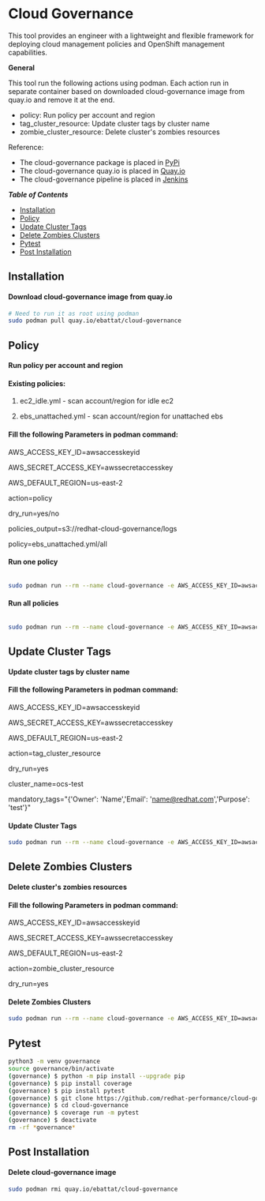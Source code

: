 # Cloud Governance
This tool provides an engineer with a lightweight and flexible framework for 
deploying cloud management policies and OpenShift management capabilities.

**General**

This tool run the following actions using podman.
Each action run in separate container based on downloaded cloud-governance image from quay.io 
and remove it at the end.

* policy: Run policy per account and region
* tag_cluster_resource: Update cluster tags by cluster name 
* zombie_cluster_resource: Delete cluster's zombies resources

Reference:
* The cloud-governance package is placed in [PyPi](https://pypi.org/project/cloud-governance/)
* The cloud-governance quay.io is placed in [Quay.io](https://quay.io/repository/ebattat/cloud-governance)
* The cloud-governance pipeline is placed in [Jenkins](TBD)

_**Table of Contents**_

<!-- TOC -->
- [Installation](#installation)
- [Policy](#policy)
- [Update Cluster Tags](#update-cluster-tags)
- [Delete Zombies Clusters](#delete-zombies-clusters)
- [Pytest](#pytest)
- [Post Installation](#post-installation)

<!-- /TOC -->


## Installation

#### Download cloud-governance image from quay.io
```sh
# Need to run it as root using podman
sudo podman pull quay.io/ebattat/cloud-governance
```

## Policy
#### Run policy per account and region
#### Existing policies: 

1. ec2_idle.yml - scan account/region for idle ec2

2. ebs_unattached.yml - scan account/region for unattached ebs

#### Fill the following Parameters in podman command:

AWS_ACCESS_KEY_ID=awsaccesskeyid

AWS_SECRET_ACCESS_KEY=awssecretaccesskey

AWS_DEFAULT_REGION=us-east-2

action=policy

dry_run=yes/no

policies_output=s3://redhat-cloud-governance/logs

policy=ebs_unattached.yml/all

#### Run one policy
```sh

sudo podman run --rm --name cloud-governance -e AWS_ACCESS_KEY_ID=awsaccesskeyid -e AWS_SECRET_ACCESS_KEY=awssecretaccesskey -e AWS_DEFAULT_REGION=us-east-2 -e action=policy -e dry_run=yes -e policies_output=s3://redhat-cloud-governance/logs -e policy=ebs_unattached.yml quay.io/ebattat/cloud-governance

```

#### Run all policies
```sh

sudo podman run --rm --name cloud-governance -e AWS_ACCESS_KEY_ID=awsaccesskeyid -e AWS_SECRET_ACCESS_KEY=awssecretaccesskey -e AWS_DEFAULT_REGION=us-east-2 -e action=policy -e dry_run=yes -e policies_output=s3://redhat-cloud-governance/logs -e policy=all quay.io/ebattat/cloud-governance

```
##  Update Cluster Tags
#### Update cluster tags by cluster name 
#### Fill the following Parameters in podman command:

AWS_ACCESS_KEY_ID=awsaccesskeyid

AWS_SECRET_ACCESS_KEY=awssecretaccesskey

AWS_DEFAULT_REGION=us-east-2

action=tag_cluster_resource

dry_run=yes

cluster_name=ocs-test

mandatory_tags="{'Owner': 'Name','Email': 'name@redhat.com','Purpose': 'test'}"

#### Update Cluster Tags
```sh
sudo podman run --rm --name cloud-governance -e AWS_ACCESS_KEY_ID=awsaccesskeyid -e AWS_SECRET_ACCESS_KEY=awssecretaccesskey -e AWS_DEFAULT_REGION=us-east-2 -e action=tag_cluster_resource -e dry_run=yes -e cluster_name=ocs-test -e mandatory_tags="{'Owner': 'Name','Email': 'name@redhat.com','Purpose': 'test'}" quay.io/ebattat/cloud-governance

```

## Delete Zombies Clusters
#### Delete cluster's zombies resources
#### Fill the following Parameters in podman command:

AWS_ACCESS_KEY_ID=awsaccesskeyid

AWS_SECRET_ACCESS_KEY=awssecretaccesskey

AWS_DEFAULT_REGION=us-east-2

action=zombie_cluster_resource

dry_run=yes

#### Delete Zombies Clusters
```sh
sudo podman run --rm --name cloud-governance -e AWS_ACCESS_KEY_ID=awsaccesskeyid -e AWS_SECRET_ACCESS_KEY=awssecretaccesskey -e AWS_DEFAULT_REGION=us-east-2 -e action=zombie_cluster_resource -e dry_run=yes quay.io/ebattat/cloud-governance
```

## Pytest

```sh
python3 -m venv governance
source governance/bin/activate
(governance) $ python -m pip install --upgrade pip
(governance) $ pip install coverage
(governance) $ pip install pytest
(governance) $ git clone https://github.com/redhat-performance/cloud-governance
(governance) $ cd cloud-governance
(governance) $ coverage run -m pytest
(governance) $ deactivate
rm -rf *governance*
```

## Post Installation

#### Delete cloud-governance image
```sh
sudo podman rmi quay.io/ebattat/cloud-governance
```